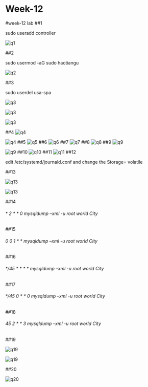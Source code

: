 # Week-12
#week-12 lab
##1

sudo useradd controller

![q1](images/1.png)

##2

sudo usermod -aG sudo haotiangu

![q2](images/2.png)

##3


sudo userdel usa-spa

![q3](images/3.png)

![q3](images/3.1.png)

![q3](images/3.2.png)

##4
![q4](images/4.png)

![q4](images/4.1.png)
##5
![q5](images/5.png)
##6
![q6](images/6.png)
##7
![q7](images/7.png)
##8
![q8](images/8.png)
##9
![q9](images/9.png)

![q9](images/9.1.png)
##10
![q10](images/10.png)
##11
![q11](images/11.png)
##12

edit /etc/systemd/journald.conf and change the Storage= volatile

##13

![q13](images/13.1.png)

![q13](images/13.2.png)

##14

###### * 2 * * 0 mysqldump –xml -u root world City

##15

###### 0 0 1 * * mysqldump –xml -u root world City

##16

###### */45 * * * * mysqldump –xml -u root world City

##17

###### */45 0 * * 0 mysqldump –xml -u root world City

##18

###### 45 2 * * 3 mysqldump –xml -u root world City

##19

![q19](images/19.png)

![q19](images/19.1.png)

##20

![q20](images/20.png)


